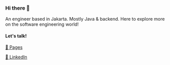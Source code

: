 ### Hi there 👋

An engineer based in Jakarta. Mostly Java & backend. Here to explore more on the software engineering world!

#### Let's talk!
[📖 Pages](https://nandappputra.github.io/)

[🔗 LinkedIn](https://www.linkedin.com/in/nandapratamaputra/)

